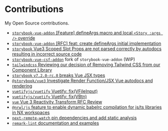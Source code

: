 # Contributions

My Open Source contributions.

- [`storybook-vue-addon` [Feature] defineArgs macro and local `<Story :args />` override ](https://github.com/tobiasdiez/storybook-vue-addon/issues/76)
- [`storybook-vue-addon` [RFC] feat: create defineArgs initial implementation](https://github.com/tobiasdiez/storybook-vue-addon/pull/73)
- [`storybook` Vue3 Scoped Slot Props are not parsed correctly by autodocs resulting in incorrect source code](https://github.com/storybookjs/storybook/issues/24270)
- [`storybook-vue-csf-addon`](https://github.com/floroz/storybook-vue-csf-addon) fork of `storybook-vue-addon` (WIP)
- [`tailwindcss` Reviewing our decision of Removing Tailwind CSS from our Component Library](https://github.com/tailwindlabs/tailwindcss/discussions/10774)
- [`storybook` `v7.2.0-rc.0` breaks Vue JSX types](https://github.com/storybookjs/storybook/issues/23819)
- [`@storybook/vue3` Investigate Render Function/JSX Vue autodocs and rendering](https://github.com/storybookjs/storybook/issues/23437)
- [`vuetifyjs/vuetify` Vuetify: fix(VFileInput)](https://github.com/vuetifyjs/vuetify/pull/16539)
- [`vuetifyjs/vuetify` Vuetify: fix(VBtn)](https://github.com/vuetifyjs/vuetify/pull/16465)
- [`vue` Vue 3 Reactivity Transform RFC Review](https://github.com/vuejs/rfcs/discussions/369#discussioncomment-4697988)
- [`@nrwl/js` feature to enable dynamic babelrc compilation for js/ts libraries in NX workspaces](https://github.com/nrwl/nx/pull/10055)
- [`next-remote-watch` pin dependencies and add static analysis](https://github.com/hashicorp/next-remote-watch/pull/21)
- [`remark-lint` documentation and examples](https://github.com/remarkjs/remark-lint/pull/262)


